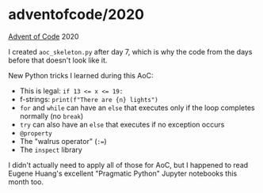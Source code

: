 # adventofcode/2020

[Advent of Code](https://adventofcode.com/) 2020

I created `aoc_skeleton.py` after day 7, which is why the code from the days
before that doesn't look like it.

New Python tricks I learned during this AoC:

 * This is legal: `if 13 <= x <= 19:`
 * f-strings: `print(f"There are {n} lights")`
 * `for` and `while` can have an `else` that executes only if the loop completes
   normally (no `break`)
 * `try` can also have an `else` that executes if no exception occurs
 * `@property`
 * The "walrus operator" (`:=`)
 * The `inspect` library

I didn't actually need to apply all of those for AoC, but I happened to read
Eugene Huang's excellent "Pragmatic Python" Jupyter notebooks this month too.
